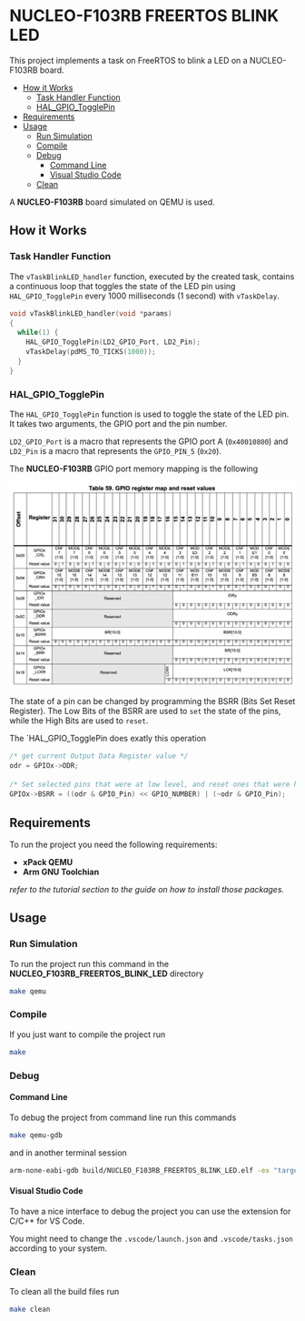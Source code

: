 # NUCLEO-F103RB FREERTOS BLINK LED

This project implements a task on FreeRTOS to blink a LED on a NUCLEO-F103RB board.

- [How it Works](#how-it-works)
  - [Task Handler Function](#task-handler-function)
  - [HAL_GPIO_TogglePin](#hal_gpio_togglepin)
- [Requirements](#requirements)
- [Usage](#usage)
  - [Run Simulation](#run-simulation)
  - [Compile](#compile)
  - [Debug](#debug)
    - [Command Line](#command-line)
    - [Visual Studio Code](#visual-studio-code)
  - [Clean](#clean)

A **NUCLEO-F103RB** board simulated on QEMU is used.

## How it Works

### Task Handler Function

The `vTaskBlinkLED_handler` function, executed by the created task, contains a continuous loop that toggles the state of the LED pin using `HAL_GPIO_TogglePin` every 1000 milliseconds (1 second) with `vTaskDelay`.

```c
void vTaskBlinkLED_handler(void *params)
{
  while(1) {
    HAL_GPIO_TogglePin(LD2_GPIO_Port, LD2_Pin);
    vTaskDelay(pdMS_TO_TICKS(1000));
  }
}
```

### HAL_GPIO_TogglePin 

The `HAL_GPIO_TogglePin` function is used to toggle the state of the LED pin. It takes two arguments, the GPIO port and the pin number.

`LD2_GPIO_Port` is a macro that represents the GPIO port A (`0x40010800`) and `LD2_Pin` is a macro that represents the `GPIO_PIN_5` (`0x20`).

The **NUCLEO-F103RB** GPIO port memory mapping is the following

<!-- inisert the image of the memory mapping -->
<p align="center">
  <img src="./img/gpio_register_map.png" width="800" title="GPIO Register Map">
</p>

The state of a pin can be changed by programming the BSRR (Bits Set Reset Register). The Low Bits of the BSRR are used to `set` the state of the pins, while the High Bits are used to `reset`.

The `HAL_GPIO_TogglePin does exatly this operation

```c
/* get current Output Data Register value */
odr = GPIOx->ODR;

/* Set selected pins that were at low level, and reset ones that were high */
GPIOx->BSRR = ((odr & GPIO_Pin) << GPIO_NUMBER) | (~odr & GPIO_Pin);
```

## Requirements

To run the project you need the following requirements:

- **xPack QEMU**
- **Arm GNU Toolchian**

_refer to the tutorial section to the guide on how to install those packages._

## Usage

### Run Simulation

To run the project run this command in the **NUCLEO_F103RB_FREERTOS_BLINK_LED** directory

```bash
make qemu
```

### Compile

If you just want to compile the project run

```bash
make
```

### Debug

#### Command Line

To debug the project from command line run this commands

```bash
make qemu-gdb
```

and in another terminal session

```bash
arm-none-eabi-gdb build/NUCLEO_F103RB_FREERTOS_BLINK_LED.elf -ex "target remote localhost:1234"
```

#### Visual Studio Code

To have a nice interface to debug the project you can use the extension for C/C++ for VS Code.

You might need to change the `.vscode/launch.json` and `.vscode/tasks.json` according to your system.

### Clean

To clean all the build files run

```bash
make clean
```